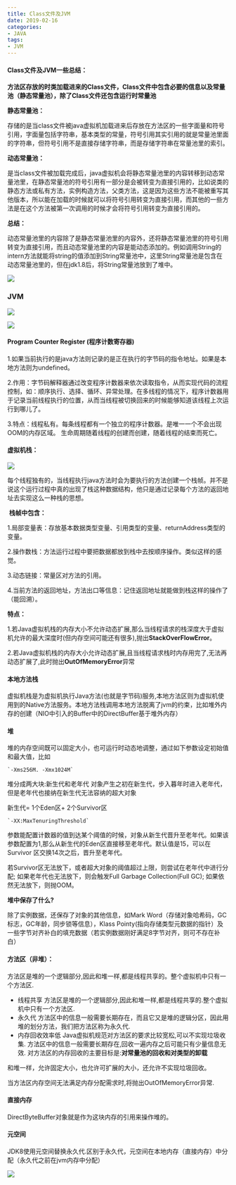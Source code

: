 ```yaml
---
title: Class文件及JVM
date: 2019-02-16
categories: 
- JAVA
tags: 
- JVM
---
```


#### Class文件及JVM一些总结：

​	**方法区存放的时类加载进来的Class文件，Class文件中包含必要的信息以及常量池（静态常量池），除了Class文件还包含运行时常量池**

**静态常量池：**

​	存储的是当class文件被java虚拟机加载进来后存放在方法区的一些字面量和符号引用，字面量包括字符串，基本类型的常量，符号引用其实引用的就是常量池里面的字符串，但符号引用不是直接存储字符串，而是存储字符串在常量池里的索引。

**动态常量池：**

​	是当class文件被加载完成后，java虚拟机会将静态常量池里的内容转移到动态常量池里，在静态常量池的符号引用有一部分是会被转变为直接引用的，比如说类的静态方法或私有方法，实例构造方法，父类方法，这是因为这些方法不能被重写其他版本，所以能在加载的时候就可以将符号引用转变为直接引用，而其他的一些方法是在这个方法被第一次调用的时候才会将符号引用转变为直接引用的。

**总结：**

​	动态常量池里的内容除了是静态常量池里的内容外，还将静态常量池里的符号引用转变为直接引用，而且动态常量池里的内容是能动态添加的。例如调用String的intern方法就能将string的值添加到String常量池中，这里String常量池是包含在动态常量池里的，但在jdk1.8后，将String常量池放到了堆中。

![](..\..\..\sources\img\JVM\常量池包含内容.png)

### JVM

![](..\..\..\sources\img\JVM\jvm运行时内存结构.png)

![](..\..\..\sources\img\JVM\JVM运行时区域详细划分.png)

#### Program Counter Register (程序计数寄存器)

1.如果当前执行的是java方法则记录的是正在执行的字节码的指令地址。如果是本地方法则为undefined。

2.作用：字节码解释器通过改变程序计数器来依次读取指令，从而实现代码的流程控制，如：顺序执行、选择、循环、异常处理。在多线程的情况下，程序计数器用于记录当前线程执行的位置，从而当线程被切换回来的时候能够知道该线程上次运行到哪儿了。

3.特点：线程私有。每条线程都有一个独立的程序计数器。是唯一一个不会出现OOM的内存区域。
生命周期随着线程的创建而创建，随着线程的结束而死亡。

#### 虚拟机栈：

![](..\..\..\sources\img\JVM\虚拟机栈.png)

​	每个线程独有的，当线程执行java方法时会为要执行的方法创建一个栈帧。并不是说这个运行过程中真的出现了栈这种数据结构，他只是通过记录每个方法的返回地址去实现这么一种栈的思想。

​	**栈帧中包含：**

1.局部变量表：存放基本数据类型变量、引用类型的变量、returnAddress类型的变量。

2.操作数栈：方法运行过程中要把数据都放到栈中去按顺序操作。类似这样的感觉。

3.动态链接：常量区对方法的引用。

4.当前方法的返回地址，方法出口等信息：记住返回地址就能做到栈这样的操作了（能回溯）。

**特点：**

1.若Java虚拟机栈的内存大小不允许动态扩展,那么当线程请求的栈深度大于虚拟机允许的最大深度时(但内存空间可能还有很多),抛出**StackOverFlowError**。

2.若Java虚拟机栈的内存大小允许动态扩展,且当线程请求栈时内存用完了,无法再动态扩展了,此时抛出**OutOfMemoryError**异常



#### 本地方法栈

虚拟机栈是为虚拟机执行Java方法(也就是字节码)服务,本地方法区则为虚拟机使用到的Native方法服务。本地方法栈调用本地方法脱离了jvm的约束，比如堆外内存的创建（NIO中引入的Buffer中的DirectBuffer基于堆外内存）

#### 堆

堆的内存空间既可以固定大小，也可运行时动态地调整，通过如下参数设定初始值和最大值，比如

```
`-Xms256M. -Xmx1024M`
```

堆分成两大块:新生代和老年代
对象产生之初在新生代，步入暮年时进入老年代，但是老年代也接纳在新生代无法容纳的超大对象

新生代= 1个Eden区+ 2个Survivor区

```
`-XX:MaxTenuringThreshold`
```

参数能配置计数器的值到达某个阈值的时候，对象从新生代晋升至老年代。如果该参数配置为1,那么从新生代的Eden区直接移至老年代。默认值是15，可以在Survivor 区交换14次之后，晋升至老年代。

若Survivor区无法放下，或者超大对象的阈值超过上限，则尝试在老年代中进行分配;
如果老年代也无法放下，则会触发Full Garbage Collection(Full GC);
如果依然无法放下，则抛OOM。

**堆中保存了什么?**

除了实例数据，还保存了对象的其他信息，如Mark Word（存储对象哈希码，GC标志，GC年龄，同步锁等信息），Klass Pointy(指向存储类型元数据的指针）及一些字节对齐补白的填充数据（若实例数据刚好满足8字节对齐，则可不存在补白）  

#### 方法区（非堆）：

​	方法区是堆的一个逻辑部分,因此和堆一样,都是线程共享的。整个虚拟机中只有一个方法区.

- 线程共享
  方法区是堆的一个逻辑部分,因此和堆一样,都是线程共享的.整个虚拟机中只有一个方法区.
- 永久代
  方法区中的信息一般需要长期存在，而且它又是堆的逻辑分区，因此用堆的划分方法，我们把方法区称为永久代.
- 内存回收效率低
  Java虚拟机规范对方法区的要求比较宽松,可以不实现垃圾收集.
  方法区中的信息一般需要长期存在,回收一遍内存之后可能只有少量信息无效.
  对方法区的内存回收的主要目标是:**对常量池的回收和对类型的卸载**

和堆一样，允许固定大小，也允许可扩展的大小，还允许不实现垃圾回收。

当方法区内存空间无法满足内存分配需求时,将抛出OutOfMemoryError异常.

#### 直接内存

DirectByteBuffer对象就是作为这块内存的引用来操作堆的。

#### 元空间

JDK8使用元空间替换永久代.区别于永久代，元空间在本地内存（直接内存）中分配（永久代之前在jvm内存中分配）

![](..\..\..\sources\img\JVM\内存结构对比.png)